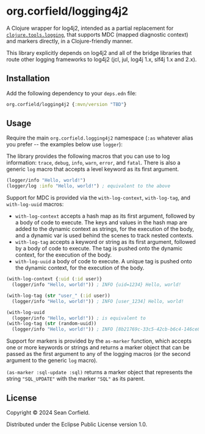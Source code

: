 # org.corfield/logging4j2

A Clojure wrapper for log4j2, intended as a partial replacement for
[`clojure.tools.logging`](https://github.com/clojure/tools.logging), that
supports MDC (mapped diagnostic context) and markers directly, in a
Clojure-friendly manner.

This library explicitly depends on log4j2 and all of the bridge libraries
that route other logging frameworks to log4j2 (jcl, jul, log4j 1.x, slf4j 1.x and 2.x).

## Installation

Add the following dependency to your `deps.edn` file:

```clojure
org.corfield/logging4j2 {:mvn/version "TBD"}
```

## Usage

Require the main `org.corfield.logging4j2` namespace (`:as` whatever alias
you prefer -- the examples below use `logger`):

The library provides the following macros that you can use to log information:
`trace`, `debug`, `info`, `warn`, `error`, and `fatal`. There is also a
generic `log` macro that accepts a level keyword as its first argument.

```clojure
(logger/info "Hello, world!")
(logger/log :info "Hello, world!") ; equivalent to the above
```

Support for MDC is provided via the `with-log-context`, `with-log-tag`,
and `with-log-uuid` macros:

* `with-log-context` accepts a hash map as its first argument, followed by a
body of code to execute. The keys and values in the hash map are added to the
dynamic context as strings, for the execution of the body, and a dynamic var
is used behind the scenes to track nested contexts.
* `with-log-tag` accepts a keyword or string as its first argument, followed
by a body of code to execute. The tag is pushed onto the dynamic context, for
the execution of the body.
* `with-log-uuid` a body of code to execute. A unique tag is pushed onto the
dynamic context, for the execution of the body.

```clojure
(with-log-context {:uid (:id user)}
  (logger/info "Hello, world!")) ; INFO {uid=1234} Hello, world!

(with-log-tag (str "user_" (:id user))
  (logger/info "Hello, world!")) ; INFO [user_1234] Hello, world!

(with-log-uuid
  (logger/info "Hello, world!")) ; is equivalent to
(with-log-tag (str (random-uuid))
  (logger/info "Hello, world!")) ; INFO [8b21769c-33c5-42cb-b6c4-146ce8bb875f] Hello, world!
```

Support for markers is provided by the `as-marker` function, which accepts
one or more keywords or strings and returns a marker object that can be passed
as the first argument to any of the logging macros (or the second argument to
the generic `log` macro).

`(as-marker :sql-update :sql)` returns a marker object that represents the
string `"SQL_UPDATE"` with the marker `"SQL"` as its parent.

## License

Copyright © 2024 Sean Corfield.

Distributed under the Eclipse Public License version 1.0.

